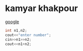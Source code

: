 # kamyar khakpour

[google](google.com)



```c++
int n1,n2;
cout<<"enter number";
cin>>n1>>n2;
cout<<n1+n2;


```